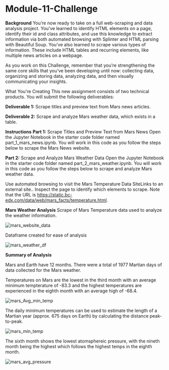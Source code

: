 # Module-11-Challenge

**Background**
You’re now ready to take on a full web-scraping and data analysis project. You’ve learned to identify HTML elements on a page, identify their id and class attributes, and use this knowledge to extract information via both automated browsing with Splinter and HTML parsing with Beautiful Soup. You’ve also learned to scrape various types of information. These include HTML tables and recurring elements, like multiple news articles on a webpage.

As you work on this Challenge, remember that you’re strengthening the same core skills that you’ve been developing until now: collecting data, organizing and storing data, analyzing data, and then visually communicating your insights.

What You're Creating
This new assignment consists of two technical products. You will submit the following deliverables:

**Deliverable 1:** Scrape titles and preview text from Mars news articles.

**Deliverable 2:** Scrape and analyze Mars weather data, which exists in a table.

**Instructions**
**Part 1:** Scrape Titles and Preview Text from Mars News
Open the Jupyter Notebook in the starter code folder named part_1_mars_news.ipynb. You will work in this code as you follow the steps below to scrape the Mars News website.

**Part 2:** Scrape and Analyze Mars Weather Data
Open the Jupyter Notebook in the starter code folder named part_2_mars_weather.ipynb. You will work in this code as you follow the steps below to scrape and analyze Mars weather data.

Use automated browsing to visit the Mars Temperature Data SiteLinks to an external site.. Inspect the page to identify which elements to scrape. Note that the URL is https://static.bc-edx.com/data/web/mars_facts/temperature.html.

**Mars Weather Analysis**
Scrape of Mars Temperature data used to analyze the weather information.

![mars_website_data](https://user-images.githubusercontent.com/117309455/225374306-3e3b21f8-9355-4699-883c-516676c34404.png)

Dataframe created for ease of analysis

![mars_weather_df](https://user-images.githubusercontent.com/117309455/225378587-52673630-7109-4e89-8310-a7e6817b0860.png)


**Summary of Analysis**

Mars and Earth have 12 months. There were a total of 1977 Martian days of data collected for the Mars weather.

Temperatures on Mars are the lowest in the third month with an average minimum tempterature of -83.3 and the highest temperatures are experienced in the eighth month with an average high of -68.4.

![mars_Avg_min_temp](https://user-images.githubusercontent.com/117309455/225376389-efabafed-ecc5-4815-ab21-03ea3dbcf468.png)

The daily minimum temperatures can be used to estimate the length of a Martian year (approx. 675 days on Earth) by calculating the distance peak-to-peak. 

![mars_min_temp](https://user-images.githubusercontent.com/117309455/225377719-f857422a-8938-4c7e-bd3c-62757686ac63.png)

The sixth month shows the lowest atomsphereic pressure, with the nineth month being the highest which follows the highest temps in the eighth month.

![mars_avg_pressure](https://user-images.githubusercontent.com/117309455/225376749-e2cc3653-06a1-489f-8c29-949b4305552a.png)

